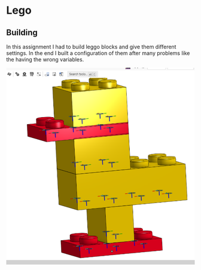 # Lego

## Building
In this assignment I had to build leggo blocks and give them different settings. In the end I built a configuration of them after many problems like the having the wrong variables.

<img src="capture.PNG">
